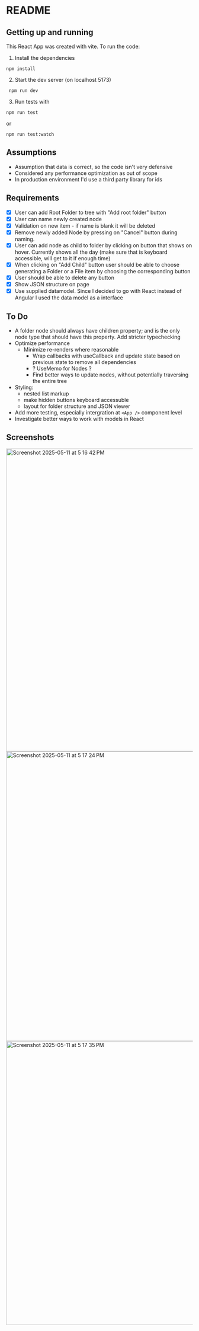 # README

## Getting up and running

This React App was created with vite. To run the code:

1. Install the dependencies

```
npm install
```

2. Start the dev server (on localhost 5173)

```
 npm run dev
```

3. Run tests with

```
npm run test
```

or

```
npm run test:watch
```

## Assumptions

- Assumption that data is correct, so the code isn't very defensive
- Considered any performance optimization as out of scope
- In production environment I'd use a third party library for ids

## Requirements

- [x] User can add Root Folder to tree with "Add root folder" button
- [x] User can name newly created node
- [x] Validation on new item - if name is blank it will be deleted
- [x] Remove newly added Node by pressing on "Cancel" button during naming.
- [x] User can add node as child to folder by clicking on button that shows on hover. Currently shows all the day (make sure that is keyboard accessible, will get to it if enough time)
- [x] When clicking on "Add Child" button user should be able to choose generating a Folder or a File item by choosing the corresponding button
- [x] User should be able to delete any button
- [x] Show JSON structure on page
- [x] Use supplied datamodel. Since I decided to go with React instead of Angular I used the data model as a interface

## To Do

- A folder node should always have children property; and is the only node type that should have this property. Add stricter typechecking
- Optimize performance
  - Minimize re-renders where reasonable
    - Wrap callbacks with useCallback and update state based on previous state to remove all dependencies
    - ? UseMemo for Nodes ?
    - Find better ways to update nodes, without potentially traversing the entire tree
- Styling:
  - nested list markup
  - make hidden buttons keyboard accessuble
  - layout for folder structure and JSON viewer
- Add more testing, especially intergration at `<App />` component level
- Investigate better ways to work with models in React

## Screenshots

<img width="817" alt="Screenshot 2025-05-11 at 5 16 42 PM" src="https://github.com/user-attachments/assets/a1cbad53-7601-4570-81a4-6d857b9d1964" />
<img width="782" alt="Screenshot 2025-05-11 at 5 17 24 PM" src="https://github.com/user-attachments/assets/55134a89-52ce-4ee7-883f-d81b164c8731" />
<img width="766" alt="Screenshot 2025-05-11 at 5 17 35 PM" src="https://github.com/user-attachments/assets/683079ea-ac31-4039-bb56-6fcb66e06352" />
